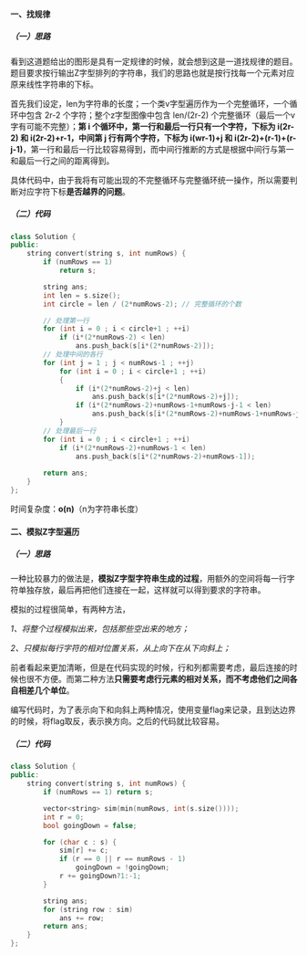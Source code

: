 #### 一、找规律

##### （一）思路

看到这道题给出的图形是具有一定规律的时候，就会想到这是一道找规律的题目。题目要求按行输出Z字型排列的字符串，我们的思路也就是按行找每一个元素对应原来线性字符串的下标。

首先我们设定，len为字符串的长度；一个类v字型遍历作为一个完整循环，一个循环中包含 2r-2 个字符；整个z字型图像中包含 len/(2r-2) 个完整循环（最后一个v字有可能不完整）；**第 i 个循环中，第一行和最后一行只有一个字符，下标为 i(2r-2) 和 i(2r-2)+r-1，中间第 j 行有两个字符，下标为 i(wr-1)+j 和 i(2r-2)+(r-1)+(r-j-1)**，第一行和最后一行比较容易得到，而中间行推断的方式是根据中间行与第一和最后一行之间的距离得到。

具体代码中，由于我将有可能出现的不完整循环与完整循环统一操作，所以需要判断对应字符下标**是否越界的问题**。

##### （二）代码

~~~c++
class Solution {
public:
    string convert(string s, int numRows) {
        if (numRows == 1)
            return s;

        string ans;
        int len = s.size();
        int circle = len / (2*numRows-2); // 完整循环的个数

        // 处理第一行
        for (int i = 0 ; i < circle+1 ; ++i)
            if (i*(2*numRows-2) < len)
                ans.push_back(s[i*(2*numRows-2)]);
        // 处理中间的各行
        for (int j = 1 ; j < numRows-1 ; ++j)
            for (int i = 0 ; i < circle+1 ; ++i)
            {
                if (i*(2*numRows-2)+j < len)
                    ans.push_back(s[i*(2*numRows-2)+j]);
                if (i*(2*numRows-2)+numRows-1+numRows-j-1 < len)
                    ans.push_back(s[i*(2*numRows-2)+numRows-1+numRows-j-1]);
            }
        // 处理最后一行
        for (int i = 0 ; i < circle+1 ; ++i)
            if (i*(2*numRows-2)+numRows-1 < len)
                ans.push_back(s[i*(2*numRows-2)+numRows-1]);
        
        return ans;
    }
};
~~~

时间复杂度：**o(n)**（n为字符串长度）

#### 二、模拟Z字型遍历

##### （一）思路

一种比较暴力的做法是，**模拟Z字型字符串生成的过程**，用额外的空间将每一行字符单独存放，最后再把他们连接在一起，这样就可以得到要求的字符串。

模拟的过程很简单，有两种方法，

*1、将整个过程模拟出来，包括那些空出来的地方；*

*2、只模拟每行字符的相对位置关系，从上向下在从下向斜上；*

前者看起来更加清晰，但是在代码实现的时候，行和列都需要考虑，最后连接的时候也很不方便。而第二种方法**只需要考虑行元素的相对关系，而不考虑他们之间各自相差几个单位**。

编写代码时，为了表示向下和向斜上两种情况，使用变量flag来记录，且到达边界的时候，将flag取反，表示换方向。之后的代码就比较容易。

##### （二）代码

~~~c++
class Solution {
public:
    string convert(string s, int numRows) {
        if (numRows == 1) return s;

        vector<string> sim(min(numRows, int(s.size())));
        int r = 0;
        bool goingDown = false;

        for (char c : s) {
            sim[r] += c;
            if (r == 0 || r == numRows - 1) 
                goingDown = !goingDown;
            r += goingDown?1:-1;
        }

        string ans;
        for (string row : sim) 
            ans += row;
        return ans;
    }
};
~~~

